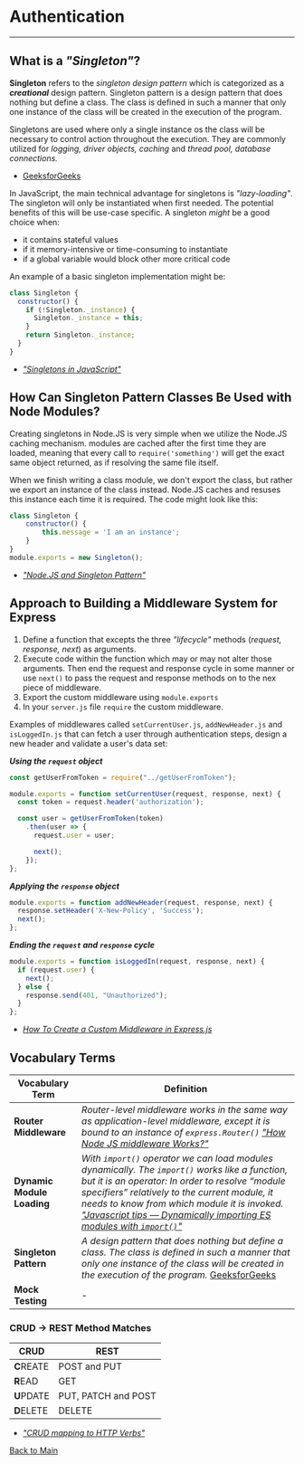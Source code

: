 # Authentication
---

## What is a *"Singleton"*?

**Singleton** refers to the *singleton design pattern* which is categorized as a ***creational*** design pattern. Singleton pattern is a design pattern that does nothing but define a class. The class is defined in such a manner that only one instance of the class will be created in the execution of the program.

Singletons are used where only a single instance os the class will be necessary to control action throughout the execution. They are commonly utilized for *logging, driver objects, caching* and *thread pool, database connections.*

- [GeeksforGeeks](https://www.geeksforgeeks.org/singleton-design-pattern-introduction/)

In JavaScript, the main technical advantage for singletons is *"lazy-loading"*. The singleton will only be instantiated when first needed. The potential benefits of this will be use-case specific. A singleton *might* be a good choice when:
  - it contains stateful values
  - if it memory-intensive or time-consuming to instantiate
  - if a global variable would block other more critical code

An example of a basic singleton implementation might be:

```JavaScript
class Singleton {
  constructor() {
    if (!Singleton._instance) {
      Singleton._instance = this;
    }
    return Singleton._instance;
  }
}
```

- [*"Singletons in JavaScript"*](https://medium.com/@bretcameron/singletons-in-javascript-59655927b7d7)

## How Can Singleton Pattern Classes Be Used with Node Modules?

Creating singletons in Node.JS is very simple when we utilize the Node.JS caching mechanism. modules are cached after the first time they are loaded, meaning that every call to `require('something')` will get the exact same object returned, as if resolving the same file itself.

When we finish writing a class module, we don't export the class, but rather we export an instance of the class instead. Node.JS caches and resuses this instance each time it is required. The code might look like this:

```Javascript
class Singleton {
    constructor() {
        this.message = 'I am an instance';
    }
}
module.exports = new Singleton();
```

- [*"Node.JS and Singleton Pattern"*](https://medium.com/swlh/node-js-and-singleton-pattern-7b08d11c726a)

## Approach to Building a Middleware System for Express

1. Define a function that excepts the three *"lifecycle"* methods (*request, response, next*) as arguments.
1. Execute code within the function which may or may not alter those arguments. Then end the request and response cycle in some manner or use `next()` to pass the request and response methods on to the nex piece of middleware.
1. Export the custom middleware using `module.exports`
1. In your `server.js` file `require` the custom middleware.

Examples of middlewares called `setCurrentUser.js`, `addNewHeader.js` and `isLoggedIn.js` that can fetch a user through authentication steps, design a new header and validate a user's data set:

***Using the `request` object***

```Javascript
const getUserFromToken = require("../getUserFromToken");

module.exports = function setCurrentUser(request, response, next) {
  const token = request.header('authorization');

  const user = getUserFromToken(token)
    .then(user => {
      request.user = user;

      next();
    });
};
```

***Applying the `response` object***

```JavaScript
module.exports = function addNewHeader(request, response, next) {
  response.setHeader('X-New-Policy', 'Success');
  next();
};
```

***Ending the `request` and `response` cycle***

```JavaScript
module.exports = function isLoggedIn(request, response, next) {
  if (request.user) {
    next();
  } else {
    response.send(401, "Unauthorized");
  }
};
```

- [*How To Create a Custom Middleware in Express.js*](https://www.digitalocean.com/community/tutorials/nodejs-creating-your-own-express-middleware)

## Vocabulary Terms
| **Vocabulary Term** | **Definition** |
| --- | --- |
| **Router Middleware** | *Router-level middleware works in the same way as application-level middleware, except it is bound to an instance of `express.Router()`* [*"How Node JS middleware Works?"*](https://medium.com/@selvaganesh93/how-node-js-middleware-works-d8e02a936113#) |
| **Dynamic Module Loading** | *With `import()` operator we can load modules dynamically. The `import()` works like a function, but it is an operator: In order to resolve “module specifiers” relatively to the current module, it needs to know from which module it is invoked.* [*"Javascript tips — Dynamically importing ES modules with `import()`"*](https://medium.com/@leonardobrunolima/javascript-tips-dynamically-importing-es-modules-with-import-f0093dbba8e1) |
| **Singleton Pattern** | *A design pattern that does nothing but define a class. The class is defined in such a manner that only one instance of the class will be created in the execution of the program.* [GeeksforGeeks](https://www.geeksforgeeks.org/singleton-design-pattern-introduction/) |
| **Mock Testing** | - |


### CRUD -> REST Method Matches

| **CRUD** | **REST** |
| --- | --- |
| **C**REATE | POST and PUT |
| **R**EAD | GET |
| **U**PDATE | PUT, PATCH and POST |
| **D**ELETE | DELETE |

- [*"CRUD mapping to HTTP Verbs"*](https://medium.com/@ritika.atal.work/crud-mapping-to-http-verbs-354a3c0009f5)


[Back to Main](../README.md)